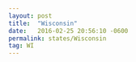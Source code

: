 ```yaml
---
layout: post
title:  "Wisconsin"
date:   2016-02-25 20:56:10 -0600
permalink: states/Wisconsin
tag: WI
---
```

